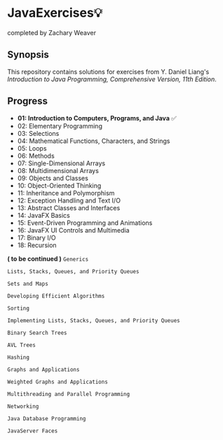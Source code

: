 # JavaExercises💡
completed by Zachary Weaver

## Synopsis 
This repository contains solutions for exercises from Y. Daniel Liang's *Introduction to Java Programming, Comprehensive Version, 11th Edition*.

## Progress 
- __01: Introduction to Computers, Programs, and Java__  ✅ 
- 02: Elementary Programming
- 03: Selections
- 04: Mathematical Functions, Characters, and Strings 
- 05: Loops
- 06: Methods
- 07: Single-Dimensional Arrays
- 08: Multidimensional Arrays
- 09: Objects and Classes
- 10: Object-Oriented Thinking 
- 11: Inheritance and Polymorphism 
- 12: Exception Handling and Text I/O
- 13: Abstract Classes and Interfaces
- 14: JavaFX Basics 
- 15: Event-Driven Programming and Animations
- 16: JavaFX UI Controls and Multimedia 
- 17: Binary I/O 
- 18: Recursion 


**( to be continued )** 
`Generics` 
 
`Lists, Stacks, Queues, and Priority Queues` 

`Sets and Maps`

`Developing Efficient Algorithms`

`Sorting` 

`Implementing Lists, Stacks, Queues, and Priority Queues`

`Binary Search Trees` 

`AVL Trees`

`Hashing`

`Graphs and Applications`

`Weighted Graphs and Applications`

`Multithreading and Parallel Programming`

`Networking`

`Java Database Programming`

`JavaServer Faces`
